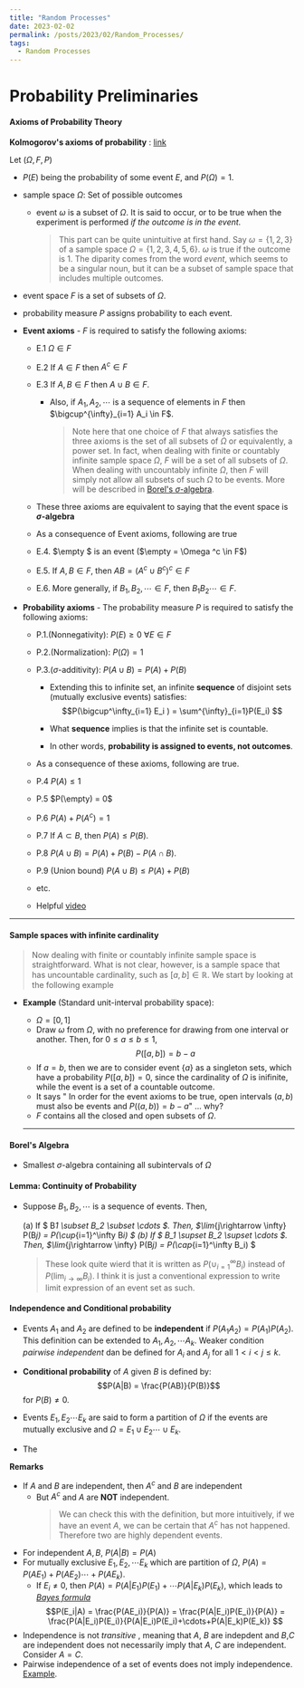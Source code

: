 ```yaml
---
title: "Random Processes"
date: 2023-02-02
permalink: /posts/2023/02/Random_Processes/
tags:
  - Random Processes
---
```


# Probability Preliminaries

#### Axioms of Probability Theory

**Kolmogorov's axioms of probability** : [link](https://en.wikipedia.org/wiki/Probability_space)

Let $(\Omega, F, P)$

- $P(E)$ being the probability of some event $E$, and $P(\Omega) = 1$.
- sample space $\Omega$: Set of possible outcomes
  - event $\omega$ is a subset of $\Omega$. It is said to occur, or to be true when the experiment is performed _if the outcome is in the event._
    > This part can be quite unintuitive at first hand. Say $\omega = \{1,2,3\}$ of a sample space $\Omega = \{1,2,3,4,5,6\}$. $\omega$ is true if the outcome is $1$. The diparity comes from the word _event_, which seems to be a singular noun, but it can be a subset of sample space that includes multiple outcomes.
- event space $F$ is a set of subsets of $\Omega$.
- probability measure $P$ assigns probability to each event.

- **Event axioms** - $F$ is required to satisfy the following axioms:

  - E.1 $\Omega \in F$
  - E.2 If $A\in F$ then $A^c \in F$
  - E.3 If $A, B \in F$ then $A\cup B \in F$.

    - Also, if $A_1, A_2, \cdots$ is a sequence of elements in $F$ then $\bigcup^{\infty}_{i=1} A_i \in F$.
      > Note here that one choice of $F$ that always satisfies the three axioms is the set of all subsets of $\Omega$ or equivalently, a power set. In fact, when dealing with finite or countably infinite sample space $\Omega$, $F$ will be a set of all subsets of $\Omega$. When dealing with uncountably infinite $\Omega$, then $F$ will simply not allow all subsets of such $\Omega$ to be events. More will be described in [Borel's $\sigma$-algebra](https://en.wikipedia.org/wiki/Borel_set).

  - These three axioms are equivalent to saying that the event space is **$\sigma$-algebra**
  - As a consequence of Event axioms, following are true
  - E.4. $\empty $ is an event ($\empty = \Omega ^c \in F$)
  - E.5. If $A,B \in F$, then $AB = (A^c\cup B^c)^c \in F$
  - E.6. More generally, if $B_1,B_2,\cdots \in F$, then $B_1B_2\cdots \in F$.

- **Probability axioms** - The probability measure $P$ is required to satisfy the following axioms:

  - P.1.(Nonnegativity): $P(E) \geq 0 \text{  } \forall E\in F$
  - P.2.(Normalization): $P(\Omega) = 1$
  - P.3.($\sigma$-additivity): $P(A\cup B) = P(A)+P(B)$

    - Extending this to infinite set, an infinite **sequence** of disjoint sets (mutually exclusive events) satisfies: $$P(\bigcup^\infty_{i=1} E_i ) = \sum^{\infty}_{i=1}P(E_i) $$

    - What **sequence** implies is that the infinite set is countable.
    - In other words, **probability is assigned to events, not outcomes**.

  - As a consequence of these axioms, following are true.
  - P.4 $P(A) \leq 1$
  - P.5 $P(\empty) = 0$
  - P.6 $P(A)+P(A^c) = 1$
  - P.7 If $A\subset B$, then $P(A)\leq P(B)$.
  - P.8 $P(A\cup B) = P(A)+P(B)-P(A\cap B)$.
  - P.9 (Union bound) $P(A\cup B) \leq P(A)+P(B)$
  - etc.
  - Helpful [video](https://youtu.be/DqGUwoz4d4M)

---

#### Sample spaces with infinite cardinality

> Now dealing with finite or countably infinite sample space is straightforward. What is not clear, however, is a sample space that has uncountable cardinality, such as $[a,b]\in \mathbb{R}$. We start by looking at the following example

- **Example** (Standard unit-interval probability space):

  - $\Omega = [0,1]$
  - Draw $\omega$ from $\Omega$, with no preference for drawing from one interval or another. Then, for $0\leq a\leq b \leq 1$,
    $$P([a,b]) = b-a$$
  - If $a=b$, then we are to consider event $\{a\}$ as a singleton sets, which have a probability $P([a,b])=0$, since the cardinality of $\Omega$ is inifinite, while the event is a set of a countable outcome.
  - It says " In order for the event axioms to be true, open intervals $(a, b)$ must also be events and $P( (a, b) ) = b-a$" ... why?
  - $F$ contains all the closed and open subsets of $\Omega$.

  ***

#### Borel's Algebra

- Smallest $\sigma$-algebra containing all subintervals of $\Omega$

#### Lemma: Continuity of Probability

- Suppose $B_1, B_2, \cdots$ is a sequence of events. Then,

    (a) If $ B*1 \subset B_2 \subset \cdots $. Then, $\lim*{j\rightarrow \infty} P(B*j) = P(\cup*{i=1}^\infty B*i) $
    (b) If $ B_1 \supset B_2 \supset \cdots $. Then, $\lim*{j\rightarrow \infty} P(B*j) = P(\cap*{i=1}^\infty B_i) $

    > These look quite wierd that it is written as $P(\cup_{i=1}^\infty  B_i)$ instead of $P(\lim_{i\rightarrow \infty}  B_i)$. I think it is just a conventional expression to write limit expression of an event set as such.

#### Independence and Conditional probability

- Events $A_1$ and $A_2$ are defined to be **independent** if $P(A_1A_2) = P(A_1)P(A_2)$. This definition can be extended to $A_1, A_2, \cdots A_k$. Weaker condition _pairwise independent_ dan be defined for $A_i$ and $A_j$ for all $1<i<j\leq k$.

- **Conditional probability** of $A$ given $B$ is defined by: $$P(A|B) = \frac{P(AB)}{P(B)}$$ for $P(B) \neq 0$.

- Events $E_1, E_2 \cdots E_k$ are said to form a partition of $\Omega$ if the events are mutually exclusive and $\Omega = E_1 \cup E_2 \cdots \cup E_k$.
- The

**Remarks**

- If $A$ and $B$ are independent, then $A^c$ and $B$ are independent
  - But $A^c$ and $A$ are **NOT** independent.
    > We can check this with the definition, but more intuitively, if we have an event $A$, we can be certain that $A^c$ has not happened. Therefore two are highly dependent events.
- For independent $A,B$, $P(A|B) = P(A)$
- For mutually exclusive $E_1, E_2, \cdots E_k$ which are partition of $\Omega$, $P(A) = P(AE_1)+P(AE_2) \cdots +P(AE_k)$.
  - If $E_i \neq 0$, then $P(A) = P(A|E_1)P(E_1) + \cdots P(A|E_k)P(E_k)$, which leads to [_Bayes formula_](https://en.wikipedia.org/wiki/Bayes%27_theorem)
    $$P(E_i|A) = \frac{P(AE_i)}{P(A)} = \frac{P(A|E_i)P(E_i)}{P(A)} = \frac{P(A|E_i)P(E_i)}{P(A|E_i)P(E_i)+\cdots+P(A|E_k)P(E_k)} $$
- Independence is not _transitive_ , meaning that $A$, $B$ are indepdent and $B$,$C$ are independent does not necessarily imply that $A$, $C$ are independent. Consider $A=C$.
- Pairwise independence of a set of events does not imply independence. [Example](<https://en.wikipedia.org/wiki/Independence_(probability_theory)#Pairwise_and_mutual_independence>).

